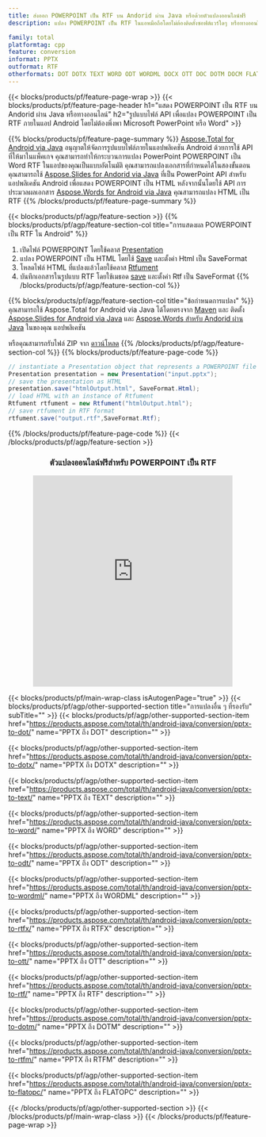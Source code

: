 ```yaml
---
title: ส่งออก POWERPOINT เป็น RTF บน Andorid ผ่าน Java หรือด้วยตัวแปลงออนไลน์ฟรี
description: แปลง POWERPOINT เป็น RTF ในแอพมือถือโดยไม่ต้องติดตั้งซอฟต์แวร์ใดๆ หรือทางออนไลน์ ทดสอบตัวแปลง CSV เป็น DOC ออนไลน์ฟรีอย่างรวดเร็วก่อนที่จะรวมโค้ด

family: total
platformtag: cpp
feature: conversion
informat: PPTX
outformat: RTF
otherformats: DOT DOTX TEXT WORD ODT WORDML DOCX OTT DOC DOTM DOCM FLATOPC
---
```

{{< blocks/products/pf/feature-page-wrap >}}
{{< blocks/products/pf/feature-page-header h1="แสดง POWERPOINT เป็น RTF บน Andorid ผ่าน Java หรือทางออนไลน์" h2="รูปแบบไฟล์ API เพื่อแปลง POWERPOINT เป็น RTF ภายในแอป Android โดยไม่ต้องพึ่งพา Microsoft PowerPoint หรือ Word" >}}

{{% blocks/products/pf/feature-page-summary %}}
[Aspose.Total for Android via Java](https://products.aspose.com/total/android-java/) อนุญาตให้จัดการรูปแบบไฟล์ภายในแอปพลิเคชัน Android ด้วยการใช้ API ที่ให้มาในแพ็คเกจ คุณสามารถทำให้กระบวนการแปลง PowerPoint POWERPOINT เป็น Word RTF ในแอปของคุณเป็นแบบอัตโนมัติ
คุณสามารถแปลงเอกสารที่กำหนดได้ในสองขั้นตอน คุณสามารถใช้ [Aspose.Slides for Andorid via Java](https://products.aspose.com/slides/android-java/) ที่เป็น PowerPoint API สำหรับแอปพลิเคชัน Android เพื่อแสดง POWERPOINT เป็น HTML หลังจากนั้นโดยใช้ API การประมวลผลเอกสาร [Aspose.Words for Android via Java](https://products.aspose.com/words/android-java/) คุณสามารถแปลง HTML เป็น RTF 
{{% /blocks/products/pf/feature-page-summary  %}}

{{< blocks/products/pf/agp/feature-section >}}
{{% blocks/products/pf/agp/feature-section-col title="การแสดงผล POWERPOINT เป็น RTF ใน Android" %}}
1. เปิดไฟล์ POWERPOINT โดยใช้คลาส [Presentation](https://reference.aspose.com/slides/java/com.aspose.slides/Presentation)
2. แปลง POWERPOINT เป็น HTML โดยใช้ [Save](https://reference.aspose.com/slides/java/com.aspose.slides/Presentation#save-java.lang.String-int-com.aspose.slidesISaveOptions-) และตั้งค่า Html เป็น SaveFormat
3. โหลดไฟล์ HTML ที่แปลงแล้วโดยใช้คลาส [Rtfument](https://reference.aspose.com/words/java/com.aspose.words/Rtfument)
4. บันทึกเอกสารในรูปแบบ RTF โดยใช้เมธอด [save](https://reference.aspose.com/words/java/com.aspose.words/Rtfument#save(java.lang.String,int)) และตั้งค่า Rtf เป็น SaveFormat
{{% /blocks/products/pf/agp/feature-section-col %}}

{{% blocks/products/pf/agp/feature-section-col title="ข้อกำหนดการแปลง" %}}
คุณสามารถใช้ Aspose.Total for Android via Java ได้โดยตรงจาก [Maven](https://releases.aspose.com/total/java/) และ ติดตั้ง [Aspose.Slides for Android via Java](https://rtfs.aspose.com/slides/androidjava/install-aspose-slides-for-android-via-java/) และ [Aspose.Words สำหรับ Andorid ผ่าน Java](https://rtfs.aspose.com/words/java/install-aspose-words-for-android-via-java/#install-asposewords-for-android-via-java-from-maven-repository) ในของคุณ แอปพลิเคชัน

หรือคุณสามารถรับไฟล์ ZIP จาก [ดาวน์โหลด](https://releases.aspose.comtotal/androidjava)
{{% /blocks/products/pf/agp/feature-section-col %}}
{{% blocks/products/pf/feature-page-code %}}
```cs
// instantiate a Presentation object that represents a POWERPOINT file
Presentation presentation = new Presentation("input.pptx");
// save the presentation as HTML
presentation.save("htmlOutput.html", SaveFormat.Html);
// load HTML with an instance of Rtfument
Rtfument rtfument = new Rtfument("htmlOutput.html");
// save rtfument in RTF format
rtfument.save("output.rtf",SaveFormat.Rtf);   
```

{{% /blocks/products/pf/feature-page-code %}}
{{< /blocks/products/pf/agp/feature-section >}}
<div class="container-fluid agp-content bg-white aboutfile box-1 vh100 section nopbtm">
<div class=container>
<div class=row>
<div class="demobox tc col-md-12 padding-0" align="center">

<h3>ตัวแปลงออนไลน์ฟรีสำหรับ POWERPOINT เป็น RTF</h3>

<iframe style="border: none; height: 426px;" scrolling="no" src="https://total-conversion-app-65z5r2lp.qa.k8s.dynabic.com/?to=rtf&from=pptx" id="child-iframe" width="80%"></iframe>

</div></div>
</div></div>

{{< blocks/products/pf/main-wrap-class isAutogenPage="true" >}}
{{< blocks/products/pf/agp/other-supported-section title="การแปลงอื่น ๆ ที่รองรับ" subTitle="" >}}
{{< blocks/products/pf/agp/other-supported-section-item href="https://products.aspose.com/total/th/android-java/conversion/pptx-to-dot/" name="PPTX ถึง DOT" description="" >}}

{{< blocks/products/pf/agp/other-supported-section-item href="https://products.aspose.com/total/th/android-java/conversion/pptx-to-dotx/" name="PPTX ถึง DOTX" description="" >}}

{{< blocks/products/pf/agp/other-supported-section-item href="https://products.aspose.com/total/th/android-java/conversion/pptx-to-text/" name="PPTX ถึง TEXT" description="" >}}

{{< blocks/products/pf/agp/other-supported-section-item href="https://products.aspose.com/total/th/android-java/conversion/pptx-to-word/" name="PPTX ถึง WORD" description="" >}}

{{< blocks/products/pf/agp/other-supported-section-item href="https://products.aspose.com/total/th/android-java/conversion/pptx-to-odt/" name="PPTX ถึง ODT" description="" >}}

{{< blocks/products/pf/agp/other-supported-section-item href="https://products.aspose.com/total/th/android-java/conversion/pptx-to-wordml/" name="PPTX ถึง WORDML" description="" >}}

{{< blocks/products/pf/agp/other-supported-section-item href="https://products.aspose.com/total/th/android-java/conversion/pptx-to-rtfx/" name="PPTX ถึง RTFX" description="" >}}

{{< blocks/products/pf/agp/other-supported-section-item href="https://products.aspose.com/total/th/android-java/conversion/pptx-to-ott/" name="PPTX ถึง OTT" description="" >}}

{{< blocks/products/pf/agp/other-supported-section-item href="https://products.aspose.com/total/th/android-java/conversion/pptx-to-rtf/" name="PPTX ถึง RTF" description="" >}}

{{< blocks/products/pf/agp/other-supported-section-item href="https://products.aspose.com/total/th/android-java/conversion/pptx-to-dotm/" name="PPTX ถึง DOTM" description="" >}}

{{< blocks/products/pf/agp/other-supported-section-item href="https://products.aspose.com/total/th/android-java/conversion/pptx-to-rtfm/" name="PPTX ถึง RTFM" description="" >}}

{{< blocks/products/pf/agp/other-supported-section-item href="https://products.aspose.com/total/th/android-java/conversion/pptx-to-flatopc/" name="PPTX ถึง FLATOPC" description="" >}}


{{< /blocks/products/pf/agp/other-supported-section >}}
{{< /blocks/products/pf/main-wrap-class >}}
{{< /blocks/products/pf/feature-page-wrap >}}